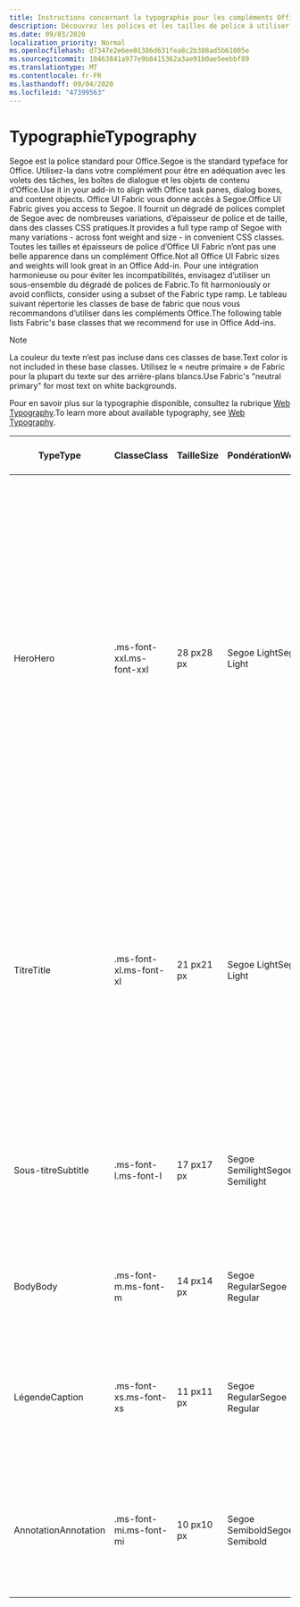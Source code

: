 ```yaml
---
title: Instructions concernant la typographie pour les compléments Office
description: Découvrez les polices et les tailles de police à utiliser dans les compléments Office.
ms.date: 09/03/2020
localization_priority: Normal
ms.openlocfilehash: d7347e2e6ee01386d631fea8c2b388ad5b61005e
ms.sourcegitcommit: 10463841a977e9b8415362a3ae91b0ae5eebbf89
ms.translationtype: MT
ms.contentlocale: fr-FR
ms.lasthandoff: 09/04/2020
ms.locfileid: "47399563"
---
```

# <a name="typography"></a><span data-ttu-id="618a1-103">Typographie</span><span class="sxs-lookup"><span data-stu-id="618a1-103">Typography</span></span>

<span data-ttu-id="618a1-104">Segoe est la police standard pour Office.</span><span class="sxs-lookup"><span data-stu-id="618a1-104">Segoe is the standard typeface for Office.</span></span> <span data-ttu-id="618a1-105">Utilisez-la dans votre complément pour être en adéquation avec les volets des tâches, les boîtes de dialogue et les objets de contenu d’Office.</span><span class="sxs-lookup"><span data-stu-id="618a1-105">Use it in your add-in to align with Office task panes, dialog boxes, and content objects.</span></span> <span data-ttu-id="618a1-106">Office UI Fabric vous donne accès à Segoe.</span><span class="sxs-lookup"><span data-stu-id="618a1-106">Office UI Fabric gives you access to Segoe.</span></span> <span data-ttu-id="618a1-107">Il fournit un dégradé de polices complet de Segoe avec de nombreuses variations, d’épaisseur de police et de taille, dans des classes CSS pratiques.</span><span class="sxs-lookup"><span data-stu-id="618a1-107">It provides a full type ramp of Segoe with many variations - across font weight and size - in convenient CSS classes.</span></span> <span data-ttu-id="618a1-108">Toutes les tailles et épaisseurs de police d’Office UI Fabric n’ont pas une belle apparence dans un complément Office.</span><span class="sxs-lookup"><span data-stu-id="618a1-108">Not all Office UI Fabric sizes and weights will look great in an Office Add-in.</span></span> <span data-ttu-id="618a1-109">Pour une intégration harmonieuse ou pour éviter les incompatibilités, envisagez d’utiliser un sous-ensemble du dégradé de polices de Fabric.</span><span class="sxs-lookup"><span data-stu-id="618a1-109">To fit harmoniously or avoid conflicts, consider using a subset of the Fabric type ramp.</span></span> <span data-ttu-id="618a1-110">Le tableau suivant répertorie les classes de base de fabric que nous vous recommandons d’utiliser dans les compléments Office.</span><span class="sxs-lookup"><span data-stu-id="618a1-110">The following table lists Fabric's base classes that we recommend for use in Office Add-ins.</span></span>

> [!NOTE]
> <span data-ttu-id="618a1-111">La couleur du texte n’est pas incluse dans ces classes de base.</span><span class="sxs-lookup"><span data-stu-id="618a1-111">Text color is not included in these base classes.</span></span> <span data-ttu-id="618a1-112">Utilisez le « neutre primaire » de Fabric pour la plupart du texte sur des arrière-plans blancs.</span><span class="sxs-lookup"><span data-stu-id="618a1-112">Use Fabric's "neutral primary" for most text on white backgrounds.</span></span>
>
> <span data-ttu-id="618a1-113">Pour en savoir plus sur la typographie disponible, consultez la rubrique [Web Typography](https://developer.microsoft.com/fluentui#/styles/web/typography).</span><span class="sxs-lookup"><span data-stu-id="618a1-113">To learn more about available typography, see [Web Typography](https://developer.microsoft.com/fluentui#/styles/web/typography).</span></span>

|<span data-ttu-id="618a1-114">Type</span><span class="sxs-lookup"><span data-stu-id="618a1-114">Type</span></span> |<span data-ttu-id="618a1-115">Classe</span><span class="sxs-lookup"><span data-stu-id="618a1-115">Class</span></span> |<span data-ttu-id="618a1-116">Taille</span><span class="sxs-lookup"><span data-stu-id="618a1-116">Size</span></span> |<span data-ttu-id="618a1-117">Pondération</span><span class="sxs-lookup"><span data-stu-id="618a1-117">Weight</span></span> |<span data-ttu-id="618a1-118">Utilisation recommandée</span><span class="sxs-lookup"><span data-stu-id="618a1-118">Recommended Usage</span></span> |
|------ |----- |---- |------ |----------------- |
|<span data-ttu-id="618a1-119">Hero</span><span class="sxs-lookup"><span data-stu-id="618a1-119">Hero</span></span>|<span data-ttu-id="618a1-120">.ms-font-xxl</span><span class="sxs-lookup"><span data-stu-id="618a1-120">.ms-font-xxl</span></span> |<span data-ttu-id="618a1-121">28 px</span><span class="sxs-lookup"><span data-stu-id="618a1-121">28 px</span></span> | <span data-ttu-id="618a1-122">Segoe Light</span><span class="sxs-lookup"><span data-stu-id="618a1-122">Segoe Light</span></span> |<ul><li><span data-ttu-id="618a1-p103">Cette classe est plus grande que tous les autres éléments typographiques dans Office. Utilisez-la avec parcimonie pour éviter une hiérarchie visuelle non valide.</span><span class="sxs-lookup"><span data-stu-id="618a1-p103">This class is larger than all other typographic elements in Office. Use it sparingly to avoid unseating visual hierarchy.</span></span></li><li><span data-ttu-id="618a1-125">Évitez d’utiliser de longues chaînes dans des espaces limités.</span><span class="sxs-lookup"><span data-stu-id="618a1-125">Avoid use on long strings in constrained spaces.</span></span></li><li><span data-ttu-id="618a1-126">Laissez suffisamment d’espaces blancs autour du texte en utilisant cette classe.</span><span class="sxs-lookup"><span data-stu-id="618a1-126">Provide ample whitespace around text using this class.</span></span></li><li><span data-ttu-id="618a1-127">Couramment utilisée pour les premiers messages, éléments hero ou autres appels à l’action.</span><span class="sxs-lookup"><span data-stu-id="618a1-127">Commonly used for first run messages, hero elements, or other calls to action.</span></span></li></ul> |
|<span data-ttu-id="618a1-128">Titre</span><span class="sxs-lookup"><span data-stu-id="618a1-128">Title</span></span>|<span data-ttu-id="618a1-129">.ms-font-xl</span><span class="sxs-lookup"><span data-stu-id="618a1-129">.ms-font-xl</span></span> |<span data-ttu-id="618a1-130">21 px</span><span class="sxs-lookup"><span data-stu-id="618a1-130">21 px</span></span> |<span data-ttu-id="618a1-131">Segoe Light</span><span class="sxs-lookup"><span data-stu-id="618a1-131">Segoe Light</span></span> | <ul><li><span data-ttu-id="618a1-132">Cette classe correspond au titre du volet des tâches des applications Office.</span><span class="sxs-lookup"><span data-stu-id="618a1-132">This class matches the task pane title of Office applications.</span></span></li><li><span data-ttu-id="618a1-133">Utilisez-la avec parcimonie pour éviter une hiérarchie typographique plate.</span><span class="sxs-lookup"><span data-stu-id="618a1-133">Use it sparingly to avoid a flat typographic hierarchy.</span></span></li><li><span data-ttu-id="618a1-134">Couramment utilisée comme élément de niveau supérieur (titres de contenu, de page ou de boîte de dialogue).</span><span class="sxs-lookup"><span data-stu-id="618a1-134">Commonly used as the top-level element such as dialog box, page, or content titles.</span></span></li></ul> |
|<span data-ttu-id="618a1-135">Sous-titre</span><span class="sxs-lookup"><span data-stu-id="618a1-135">Subtitle</span></span>|<span data-ttu-id="618a1-136">.ms-font-l</span><span class="sxs-lookup"><span data-stu-id="618a1-136">.ms-font-l</span></span> |<span data-ttu-id="618a1-137">17 px</span><span class="sxs-lookup"><span data-stu-id="618a1-137">17 px</span></span> |<span data-ttu-id="618a1-138">Segoe Semilight</span><span class="sxs-lookup"><span data-stu-id="618a1-138">Segoe Semilight</span></span> | <ul><li><span data-ttu-id="618a1-139">Cette classe est le premier point en dessous des titres.</span><span class="sxs-lookup"><span data-stu-id="618a1-139">This class is the first stop below titles.</span></span></li><li><span data-ttu-id="618a1-140">Couramment utilisée comme sous-titre, élément de navigation ou en-tête de groupe.</span><span class="sxs-lookup"><span data-stu-id="618a1-140">Commonly used as a subtitle, navigation element, or group header.</span></span></li><ul> |
|<span data-ttu-id="618a1-141">Body</span><span class="sxs-lookup"><span data-stu-id="618a1-141">Body</span></span>|<span data-ttu-id="618a1-142">.ms-font-m</span><span class="sxs-lookup"><span data-stu-id="618a1-142">.ms-font-m</span></span> |<span data-ttu-id="618a1-143">14 px</span><span class="sxs-lookup"><span data-stu-id="618a1-143">14 px</span></span> |<span data-ttu-id="618a1-144">Segoe Regular</span><span class="sxs-lookup"><span data-stu-id="618a1-144">Segoe Regular</span></span> |<ul><li><span data-ttu-id="618a1-145">Couramment utilisée comme corps de texte dans les compléments.</span><span class="sxs-lookup"><span data-stu-id="618a1-145">Commonly used as body text within add-ins.</span></span></li><ul>|
|<span data-ttu-id="618a1-146">Légende</span><span class="sxs-lookup"><span data-stu-id="618a1-146">Caption</span></span>|<span data-ttu-id="618a1-147">.ms-font-xs</span><span class="sxs-lookup"><span data-stu-id="618a1-147">.ms-font-xs</span></span> |<span data-ttu-id="618a1-148">11 px</span><span class="sxs-lookup"><span data-stu-id="618a1-148">11 px</span></span> | <span data-ttu-id="618a1-149">Segoe Regular</span><span class="sxs-lookup"><span data-stu-id="618a1-149">Segoe Regular</span></span> |<ul><li><span data-ttu-id="618a1-150">Couramment utilisée pour le texte secondaire ou tertiaire (horodatages, signatures, légendes ou étiquettes de champ).</span><span class="sxs-lookup"><span data-stu-id="618a1-150">Commonly used for secondary or tertiary text such as timestamps, by lines, captions, or field labels.</span></span></li><ul>|
|<span data-ttu-id="618a1-151">Annotation</span><span class="sxs-lookup"><span data-stu-id="618a1-151">Annotation</span></span>|<span data-ttu-id="618a1-152">.ms-font-mi</span><span class="sxs-lookup"><span data-stu-id="618a1-152">.ms-font-mi</span></span> |<span data-ttu-id="618a1-153">10 px</span><span class="sxs-lookup"><span data-stu-id="618a1-153">10 px</span></span> |<span data-ttu-id="618a1-154">Segoe Semibold</span><span class="sxs-lookup"><span data-stu-id="618a1-154">Segoe Semibold</span></span> |<ul><li><span data-ttu-id="618a1-p104">Le plus petit niveau dans le dégradé de polices doit être rarement utilisé. Il est disponible lorsque la lisibilité n’est pas requise.</span><span class="sxs-lookup"><span data-stu-id="618a1-p104">The smallest step in the type ramp should be used rarely. It's available for circumstances where legibility is not required.</span></span></li><ul>|
